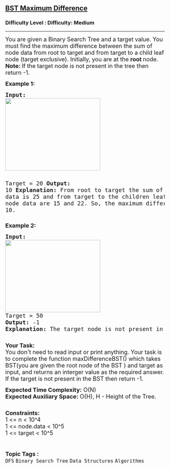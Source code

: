 <h2><a href="https://www.geeksforgeeks.org/problems/bst-maximum-difference--170647/1?page=2&category=DFS&sortBy=submissions">BST Maximum Difference</a></h2><h3>Difficulty Level : Difficulty: Medium</h3><hr><div class="problems_problem_content__Xm_eO"><p><span style="font-size: 18px;">You are given a Binary Search Tree and a target value. You must&nbsp;find the maximum difference between the sum of node data from root to target and from target to a child leaf node (target exclusive). Initially, you are at the <strong>root </strong>node.<br><strong>Note: </strong>If the target node is not present in the tree&nbsp;then return -1.</span></p>
<p><strong><span style="font-size: 18px;">Example 1:</span></strong></p>
<pre><span style="font-size: 18px;"><strong>Input:</strong></span>
<img style="height: 228px; width: 300px;" src="https://media.geeksforgeeks.org/img-practice/BSTDownwardTraversal-1662975635.png" alt="">

<span style="font-size: 18px;">Target = 20
<strong>Output:</strong> 10
<strong>Explanation:</strong> From root to target the sum of node data is 25 and from target to the children leaf nodes the sums of the node data are 15 and 22. So, the maximum difference will be (25-15) = 10.
</span></pre>
<p><strong><span style="font-size: 18px;">Example 2:</span></strong></p>
<pre><strong><span style="font-size: 18px;">Input:</span>
</strong><img style="height: 228px; width: 300px;" src="https://media.geeksforgeeks.org/img-practice/BSTDownwardTraversal-1662975635.png" alt="">
<span style="font-size: 18px;">Target = 50
<strong>Output:</strong> -1
<strong>Explanation:</strong> The target node is not present in the tree.</span>
</pre>
<p><br><span style="font-size: 18px;"><strong>Your Task:</strong><br>You don't need to read input or print anything. Your task is to complete the function maxDifferenceBST() which takes BST(you are given the root node of the BST&nbsp;)&nbsp;and target&nbsp;as input, and returns an interger value as the required answer. If the target is not present in the BST&nbsp;then return -1.</span></p>
<p><span style="font-size: 18px;"><strong>Expected Time Complexity:</strong>&nbsp;O(N)<br><strong>Expected Auxiliary Space:</strong>&nbsp;O(H), H - Height of the Tree.</span></p>
<p><br><span style="font-size: 18px;"><strong>Constraints:</strong><br>1 &lt;= n &lt;&nbsp;10^4<br>1 &lt;= node.data&nbsp;&lt;&nbsp;10^5<br>1 &lt;= target &lt;&nbsp;10^5</span></p></div><br><p><span style=font-size:18px><strong>Topic Tags : </strong><br><code>DFS</code>&nbsp;<code>Binary Search Tree</code>&nbsp;<code>Data Structures</code>&nbsp;<code>Algorithms</code>&nbsp;